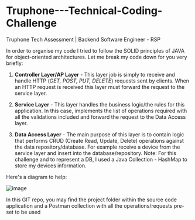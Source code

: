 # Truphone---Technical-Coding-Challenge

Truphone Tech Assessment | Backend Software Engineer - RSP

In order to organise my code I tried to follow the SOLID principles of JAVA for object-oriented architectures. Let me break my code down for you very briefly:

1. **Controller Layer/AP Layer** - This layer job is simply to receive and handle HTTP (*GET, POST, PUT, DELETE*) requests sent by clients. When an HTTP request is received this layer must forward the request to the service layer.

2. **Service Layer** - This layer handles the business logic/the rules for this application. In this case, implements the list of operations required with all the validations included and forward the request to the Data Access layer.

3. **Data Access Layer** - The main purpose of this layer is to contain logic that performs CRUD (Create Read, Update, Delete) operations against the data repository/database.
For example receive a device from the service layer and insert into the database/repository. Note: For this challenge and to represent a DB, I used a Java Collection - HashMap to store my devices information. 

Here's a diagram to help:

![image](https://user-images.githubusercontent.com/89163592/134897087-0c93b400-ade4-4960-b60b-87ea50cf293d.png)


In this GIT repo, you may find the project folder within the source code application and a Postman collection with all the operations/requests pre-set to be used
